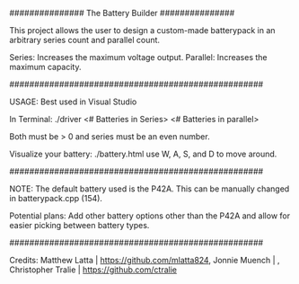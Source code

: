 ############### The Battery Builder ###############

This project allows the user to design a custom-made batterypack in an arbitrary series count and parallel count.

Series: Increases the maximum voltage output.
Parallel: Increases the maximum capacity.

###################################################

USAGE:
Best used in Visual Studio

In Terminal:
./driver <# Batteries in Series> <# Batteries in parallel>

Both must be > 0 and series must be an even number.


Visualize your battery:
./battery.html
use W, A, S, and D to move around.

###################################################

NOTE:
The default battery used is the P42A. This can be manually changed in batterypack.cpp (154).

Potential plans:
Add other battery options other than the P42A and allow for easier picking between battery types.

###################################################

Credits: 
Matthew Latta | https://github.com/mlatta824,
Jonnie Muench | ,
Christopher Tralie | https://github.com/ctralie
